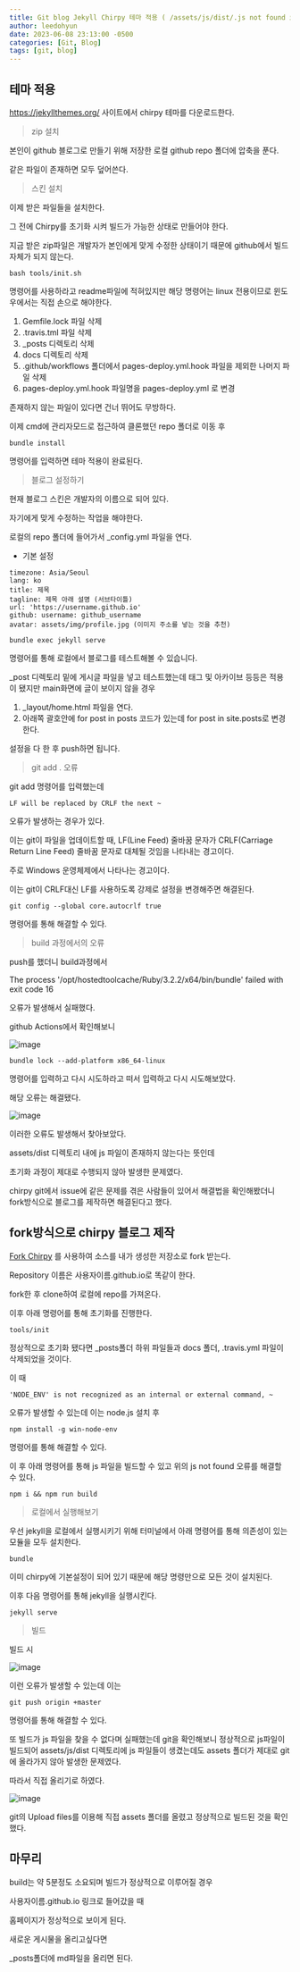 ```yaml
---
title: Git blog Jekyll Chirpy 테마 적용 ( /assets/js/dist/.js not found 오류 해결)
author: leedohyun
date: 2023-06-08 23:13:00 -0500
categories: [Git, Blog]
tags: [git, blog]
---
```


## 테마 적용

https://jekyllthemes.org/ 사이트에서 chirpy 테마를 다운로드한다.

> zip 설치

본인이 github 블로그로 만들기 위해 저장한 로컬 github repo 폴더에 압축을 푼다.

같은 파일이 존재하면 모두 덮어쓴다.

> 스킨 설치

이제 받은 파일들을 설치한다.

그 전에 Chirpy를 초기화 시켜 빌드가 가능한 상태로 만들어야 한다.

지금 받은 zip파일은 개발자가 본인에게 맞게 수정한 상태이기 때문에 github에서 빌드 자체가 되지 않는다.

```
bash tools/init.sh
```

명령어를 사용하라고 readme파일에 적혀있지만 해당 명령어는 linux 전용이므로 윈도우에서는 직접 손으로 해야한다.

1. Gemfile.lock 파일 삭제
2. .travis.tml 파일 삭제
3. _posts 디렉토리 삭제
4. docs 디렉토리 삭제
5. .github/workflows 폴더에서 pages-deploy.yml.hook 파일을 제외한 나머지 파일 삭제
6. pages-deploy.yml.hook 파일명을 pages-deploy.yml 로 변경

존재하지 않는 파일이 있다면 건너 뛰어도 무방하다.

이제 cmd에 관리자모드로 접근하여 클론했던 repo 폴더로 이동 후

```
bundle install
```

명령어를 입력하면 테마 적용이 완료된다.

> 블로그 설정하기

현재 블로그 스킨은 개발자의 이름으로 되어 있다. 

자기에게 맞게 수정하는 작업을 해야한다.

로컬의 repo 폴더에 들어가서 _config.yml 파일을 연다.

- 기본 설정

```
timezone: Asia/Seoul
lang: ko
title: 제목
tagline: 제목 아래 설명 (서브타이틀)
url: 'https://username.github.io'
github: username: github_username
avatar: assets/img/profile.jpg (이미지 주소를 넣는 것을 추천)
```

```
bundle exec jekyll serve
```
명령어를 통해 로컬에서 블로그를 테스트해볼 수 있습니다.

_post 디렉토리 밑에 게시글 파일을 넣고 테스트했는데 태그 및 아카이브 등등은 적용이 됐지만 main화면에 글이 보이지 않을 경우

1. _layout/home.html 파일을 연다.
2. 아래쪽 괄호안에 for post in posts 코드가 있는데 for post in site.posts로 변경한다.

설정을 다 한 후 push하면 됩니다.

> git add . 오류

git add 명령어를 입력했는데

```
LF will be replaced by CRLF the next ~
```

오류가 발생하는 경우가 있다.

이는 git이 파일을 업데이트할 때, LF(Line Feed) 줄바꿈 문자가 
CRLF(Carriage Return Line Feed) 줄바꿈 문자로 대체될 것임을 나타내는 경고이다.

주로 Windows 운영체제에서 나타나는 경고이다.

이는 git이 CRLF대신 LF를 사용하도록 강제로 설정을 변경해주면 해결된다.

```
git config --global core.autocrlf true
```

명령어를 통해 해결할 수 있다.


> build 과정에서의 오류

push를 했더니 build과정에서

The process '/opt/hostedtoolcache/Ruby/3.2.2/x64/bin/bundle' failed with exit code 16

오류가 발생해서 실패했다.

github Actions에서 확인해보니

![image](https://blog.kakaocdn.net/dn/dwtK3D/btsjiQF8duZ/hXFIcMuAEnC8tjpYWQK5IK/img.png)

```
bundle lock --add-platform x86_64-linux
```

명령어를 입력하고 다시 시도하라고 떠서 입력하고 다시 시도해보았다.

해당 오류는 해결됐다.

![image](https://blog.kakaocdn.net/dn/byE7Gh/btsjnabV2kw/KdYH1y9ckARFiq18p9tqtK/img.png)

이러한 오류도 발생해서 찾아보았다.

assets/dist 디렉토리 내에 js 파일이 존재하지 않는다는 뜻인데

초기화 과정이 제대로 수행되지 않아 발생한 문제였다.

chirpy git에서 issue에 같은 문제를 겪은 사람들이 있어서 해결법을 확인해봤더니 fork방식으로 블로그를 제작하면 해결된다고 했다.

## fork방식으로 chirpy 블로그 제작

[Fork Chirpy](https://github.com/cotes2020/jekyll-theme-chirpy/fork) 를 사용하여 소스를 내가 생성한 저장소로 fork 받는다.

Repository 이름은 사용자이름.github.io로 똑같이 한다.

fork한 후 clone하여 로컬에 repo를 가져온다.

이후 아래 명령어를 통해 초기화를 진행한다.

```
tools/init
```

정상적으로 초기화 됐다면 _posts폴더 하위 파일들과 docs 폴더, .travis.yml 파일이 삭제되었을 것이다.

이 때

```
'NODE_ENV' is not recognized as an internal or external command, ~
```

오류가 발생할 수 있는데 이는 node.js 설치 후

```
npm install -g win-node-env
```

명령어를 통해 해결할 수 있다.

이 후 아래 명령어를 통해 js 파일을 빌드할 수 있고 위의 js not found 오류를 해결할 수 있다.

```
npm i && npm run build
```


> 로컬에서 실행해보기

우선 jekyll을 로컬에서 실행시키기 위해 터미널에서 아래 명령어를 통해 의존성이 있는 모듈을 모두 설치한다.

```
bundle
```

이미 chirpy에 기본설정이 되어 있기 때문에 해당 명령만으로 모든 것이 설치된다.

이후 다음 명령어를 통해 jekyll을 실행시킨다.

```
jekyll serve
```

> 빌드

빌드 시

![image](https://blog.kakaocdn.net/dn/6GK1S/btsjtzIUEHh/1PcPGNSzAp571Bx2f93kZk/img.png)

이런 오류가 발생할 수 있는데 이는

```
git push origin +master
```

명령어를 통해 해결할 수 있다.

또 빌드가 js 파일을 찾을 수 없다며 실패했는데 git을 확인해보니 정상적으로 js파일이 빌드되어  assets/js/dist 디렉토리에 js 파일들이 생겼는데도 assets 폴더가 제대로 git에 올라가지 않아 발생한 문제였다.

따라서 직접 올리기로 하였다.

![image](https://blog.kakaocdn.net/dn/zO8uh/btsjllZu0kH/DG3TSGou3AyQ2OBct79ixK/img.png)

git의 Upload files를 이용해 직접 assets 폴더를 올렸고 정상적으로 빌드된 것을 확인했다.

## 마무리

build는 약 5분정도 소요되며 빌드가 정상적으로 이루어질 경우

사용자이름.github.io 링크로 들어갔을 때

홈페이지가 정상적으로 보이게 된다.

새로운 게시물을 올리고싶다면

_posts폴더에 md파일을 올리면 된다.
